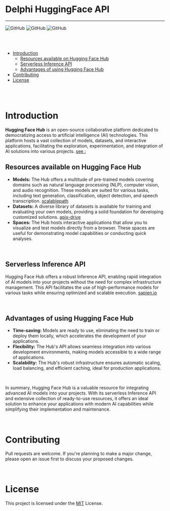 # Delphi HuggingFace API

___
![GitHub](https://img.shields.io/badge/IDE%20Version-Delphi%2010.3/11/12-yellow)
![GitHub](https://img.shields.io/badge/platform-all%20platforms-green)
![GitHub](https://img.shields.io/badge/Updated%20the%2012/22/2024-blue)

<br/>
<br/>


- [Introduction](#Introduction)
    - [Resources available on Hugging Face Hub](#Resources-available-on-Hugging-Face-Hub)
    - [Serverless Inference API](#Serverless-Inference-API)
    - [Advantages of using Hugging Face Hub](#Advantages-of-using-Hugging-Face-Hub)
- [Contributing](#contributing)
- [License](#license)
 
<br/>
<br/>

# Introduction

**Hugging Face Hub** is an open-source collaborative platform dedicated to democratizing access to artificial intelligence (AI) technologies. This platform hosts a vast collection of models, datasets, and interactive applications, facilitating the exploration, experimentation, and integration of AI solutions into various projects.
[see : ](https://huggingface.co/docs/hub/index)

## Resources available on Hugging Face Hub

- **Models:** The Hub offers a multitude of pre-trained models covering domains such as natural language processing (NLP), computer vision, and audio recognition. These models are suited for various tasks, including text generation, classification, object detection, and speech transcription. [scalablepath](https://www.scalablepath.com/machine-learning/hugging-face?utm_source=chatgpt.com)
- **Datasets:** A diverse library of datasets is available for training and evaluating your own models, providing a solid foundation for developing customized solutions. [apix-drive](https://apix-drive.com/en/blog/useful/what-is-hugging-face?utm_source=chatgpt.com)
- **Spaces:** The Hub hosts interactive applications that allow you to visualize and test models directly from a browser. These spaces are useful for demonstrating model capabilities or conducting quick analyses. 

<br/>

## Serverless Inference API

Hugging Face Hub offers a robust Inference API, enabling rapid integration of AI models into your projects without the need for complex infrastructure management. This API facilitates the use of high-performance models for various tasks while ensuring optimized and scalable execution. [sapien.io](https://www.sapien.io/blog/what-is-hugging-face-a-review-of-its-key-features-and-tools?utm_source=chatgpt.com)

<br/>

## Advantages of using Hugging Face Hub

- **Time-saving:** Models are ready to use, eliminating the need to train or deploy them locally, which accelerates the development of your applications.
- **Flexibility:** The Hub's API allows seamless integration into various development environments, making models accessible to a wide range of applications. 
- **Scalability:** The Hub's robust infrastructure ensures automatic scaling, load balancing, and efficient caching, ideal for production applications. 

<br/>

In summary, Hugging Face Hub is a valuable resource for integrating advanced AI models into your projects. With its serverless Inference API and extensive collection of ready-to-use resources, it offers an ideal solution to enhance your applications with modern AI capabilities while simplifying their implementation and maintenance.

<br/>

# Contributing

Pull requests are welcome. If you're planning to make a major change, please open an issue first to discuss your proposed changes.

<br/>

# License

This project is licensed under the [MIT](https://choosealicense.com/licenses/mit/) License.